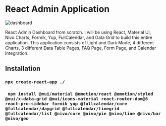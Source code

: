 # React Admin Application

![dashboard](https://user-images.githubusercontent.com/100563372/200838782-886979f0-1502-43d8-a9cf-6fdffb334240.png)

React Admin Dashboard from scratch. I will be using React, Material UI, Nivo Charts, Formik, Yup, FullCalendar, and Data Grid to build this entire application. This application consists of Light and Dark Mode, 4 different Charts, 3 different Data Table Pages, FAQ Page, Form Page, and Calendar Integration.

## Installation

### `npx create-react-app ./`

### ` npm install @mui/material @emotion/react @emotion/styled @mui/x-data-grid @mui/icons-material react-router-dom@6 react-pro-sidebar formik yup @fullcalendar/core @fullcalendar/daygrid @fullcalendar/timegrid @fullcalendar/list @nivo/core @nivo/pie @nivo/line @nivo/bar @nivo/geo`



